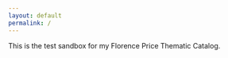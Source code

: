 ```yaml
---
layout: default
permalink: /
---
```


This is the test sandbox for my Florence Price Thematic Catalog.
